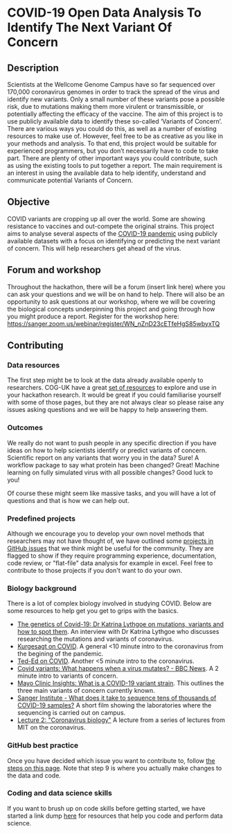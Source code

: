 # COVID-19 Open Data Analysis To Identify The Next Variant Of Concern

## Description

Scientists at the Wellcome Genome Campus have so far sequenced over 170,000 coronavirus genomes in order to track the spread of the virus and identify new variants.
Only a small number of these variants pose a possible risk, due to mutations making them more virulent or transmissible, or potentially affecting the efficacy of the vaccine.
The aim of this project is to use publicly available data to identify these so-called ‘Variants of Concern’.
There are various ways you could do this, as well as a number of existing resources to make use of.
However, feel free to be as creative as you like in your methods and analysis.
To that end, this project would be suitable for experienced programmers, but you don’t necessarily have to code to take part.
There are plenty of other important ways you could contribute, such as using the existing tools to put together a report.
The main requirement is an interest in using the available data to help identify, understand and communicate potential Variants of Concern.

## Objective

COVID variants are cropping up all over the world.
Some are showing resistance to vaccines and out-compete the original strains.
This project aims to analyse several aspects of the [COVID-19 pandemic](https://www.gov.uk/coronavirus) using publicly available datasets with a focus on identifying or predicting the next variant of concern. This will help researchers get ahead of the virus.

## Forum and workshop

Throughout the hackathon, there will be a forum (insert link here) where you can ask your questions and we will be on hand to help. There will also be an opportunity to ask questions at our workshop, where we will be covering the biological concepts underpinning this project and going through how you might produce a report. Register for the workshop here: https://sanger.zoom.us/webinar/register/WN_nZnD23cETfeHgS85wbyxTQ

## Contributing

### Data resources

The first step might be to look at the data already available openly to researchers.
COG-UK have a great [set of resources](https://www.cogconsortium.uk/tools-analysis/public-data-analysis-2/) to explore and use in your hackathon research.
It would be great if you could familiarise yourself with some of those pages, but they are not always clear so please raise any issues asking questions and we will be happy to help answering them. 

### Outcomes

We really do not want to push people in any specific direction if you have ideas on how to help scientists identify or predict variants of concern.
Scientific report on any variants that worry you in the data?
Sure!
A workflow package to say what protein has been changed?
Great!
Machine learning on fully simulated virus with all possible changes?
Good luck to you!

Of course these might seem like massive tasks, and you will have a lot of questions and that is how we can help out.

### Predefined projects

Although we encourage you to develop your own novel methods that researchers may not have thought of, we have outlined some [projects in GitHub issues](https://github.com/wgc-hackathon/covid/issues) that we think might be useful for the community. They are flagged to show if they require programming experience, documentation, code review, or "flat-file" data analysis for example in excel. Feel free to contribute to those projects if you don't want to do your own.

### Biology background

There is a lot of complex biology involved in studying COVID.
Below are some resources to help get you get to grips with the basics.

 - [The genetics of Covid-19: Dr Katrina Lythgoe on mutations, variants and how to spot them](https://www.youtube.com/watch?v=4pWSMnpVT0M). An interview with Dr Katrina Lythgoe who discusses researching the mutations and variants of coronavirus.
 - [Kurgesagt on COVID](https://www.youtube.com/watch?v=BtN-goy9VOY). A general <10 minute intro to the coronavirus from the begining of the pandemic.
 - [Ted-Ed on COVID](https://www.youtube.com/watch?v=D9tTi-CDjDU). Another <5 minute intro to the coronavirus.
 - [Covid variants: What happens when a virus mutates? - BBC News](https://www.youtube.com/watch?v=dXE8xcMrjGk). A 2 minute intro to variants of concern.
 - [Mayo Clinic Insights: What is a COVID-19 variant strain](https://www.youtube.com/watch?v=TiuNBK8jCiQ). This outlines the three main variants of concern currently known.
 - [Sanger Institute - What does it take to sequence tens of thousands of COVID-19 samples?](https://www.youtube.com/watch?v=Fd40gunBTN0) A short film showing the laboratories where the sequencing is carried out on campus.
 - [Lecture 2: "Coronavirus biology"](https://www.youtube.com/watch?v=r2mOU2qOCYs) A lecture from a series of lectures from MIT on the coronavirus.

### GitHub best practice

Once you have decided which issue you want to contribute to, follow [the steps on this page](https://www.dataschool.io/how-to-contribute-on-github/).
Note that step 9 is where you actually make changes to the data and code.

### Coding and data science skills

If you want to brush up on code skills before getting started, we have started a link dump [here](https://github.com/wgc-hackathon/covid/issues/1) for resources that help you code and perform data science.
